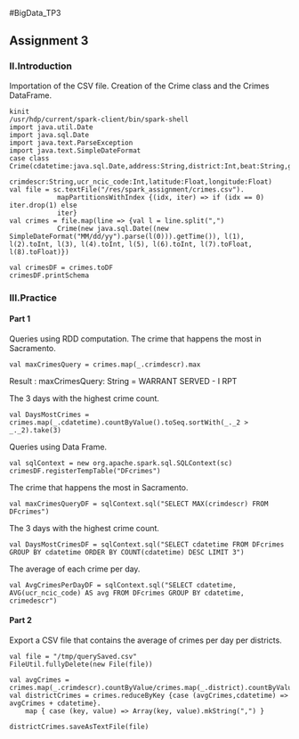 #BigData_TP3
## Assignment 3

### II.Introduction
Importation of the CSV file.
Creation of the Crime class and the Crimes DataFrame.

```
kinit
/usr/hdp/current/spark-client/bin/spark-shell
import java.util.Date
import java.sql.Date
import java.text.ParseException
import java.text.SimpleDateFormat
case class Crime(cdatetime:java.sql.Date,address:String,district:Int,beat:String,grid:Int,
            crimdescr:String,ucr_ncic_code:Int,latitude:Float,longitude:Float)
val file = sc.textFile("/res/spark_assignment/crimes.csv").
			mapPartitionsWithIndex {(idx, iter) => if (idx == 0) iter.drop(1) else
			iter}
val crimes = file.map(line => {val l = line.split(",")
			Crime(new java.sql.Date((new SimpleDateFormat("MM/dd/yy").parse(l(0))).getTime()), l(1), l(2).toInt, l(3), l(4).toInt, l(5), l(6).toInt, l(7).toFloat, l(8).toFloat)})

val crimesDF = crimes.toDF
crimesDF.printSchema
```

### III.Practice
#### Part 1
Queries using RDD computation.
The crime that happens the most in Sacramento.
```
val maxCrimesQuery = crimes.map(_.crimdescr).max
```
Result : maxCrimesQuery: String = WARRANT SERVED - I RPT

The 3 days with the highest crime count.
```
val DaysMostCrimes = crimes.map(_.cdatetime).countByValue().toSeq.sortWith(_._2 > _._2).take(3)
```
Queries using Data Frame.
```
val sqlContext = new org.apache.spark.sql.SQLContext(sc)
crimesDF.registerTempTable("DFcrimes")
```
The crime that happens the most in Sacramento.
```
val maxCrimesQueryDF = sqlContext.sql("SELECT MAX(crimdescr) FROM DFcrimes")
```
The 3 days with the highest crime count.
```
val DaysMostCrimesDF = sqlContext.sql("SELECT cdatetime FROM DFcrimes GROUP BY cdatetime ORDER BY COUNT(cdatetime) DESC LIMIT 3")
```
The average of each crime per day.
```
val AvgCrimesPerDayDF = sqlContext.sql("SELECT cdatetime, AVG(ucr_ncic_code) AS avg FROM DFcrimes GROUP BY cdatetime, crimedescr")
```

#### Part 2
Export a CSV file that contains the average of crimes per day per districts.
```
val file = "/tmp/querySaved.csv"
FileUtil.fullyDelete(new File(file))

val avgCrimes = crimes.map(_.crimdescr).countByValue/crimes.map(_.district).countByValue
val districtCrimes = crimes.reduceByKey {case (avgCrimes,cdatetime) => avgCrimes + cdatetime}.
	map { case (key, value) => Array(key, value).mkString(",") }

districtCrimes.saveAsTextFile(file)
```
